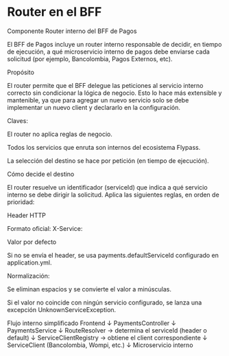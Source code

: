 
# Router en el BFF

Componente Router interno del BFF de Pagos

El BFF de Pagos incluye un router interno responsable de decidir, en tiempo de ejecución, a qué microservicio interno de pagos debe enviarse cada solicitud (por ejemplo, Bancolombia, Pagos Externos, etc).

Propósito

El router permite que el BFF delegue las peticiones al servicio interno correcto sin condicionar la lógica de negocio.
Esto lo hace más extensible y mantenible, ya que para agregar un nuevo servicio solo se debe implementar un nuevo client y declararlo en la configuración.

Claves:

El router no aplica reglas de negocio.

Todos los servicios que enruta son internos del ecosistema Flypass.

La selección del destino se hace por petición (en tiempo de ejecución).

Cómo decide el destino

El router resuelve un identificador (serviceId) que indica a qué servicio interno se debe dirigir la solicitud.
Aplica las siguientes reglas, en orden de prioridad:

Header HTTP

Formato oficial: X-Service: <id>

Valor por defecto

Si no se envía el header, se usa payments.defaultServiceId configurado en application.yml.

Normalización:

Se eliminan espacios y se convierte el valor a minúsculas.

Si el valor no coincide con ningún servicio configurado, se lanza una excepción UnknownServiceException.

Flujo interno simplificado
Frontend
↓
PaymentsController
↓
PaymentsService
↓
RouteResolver → determina el serviceId (header o default)
↓
ServiceClientRegistry → obtiene el client correspondiente
↓
ServiceClient (Bancolombia, Wompi, etc.)
↓
Microservicio interno
